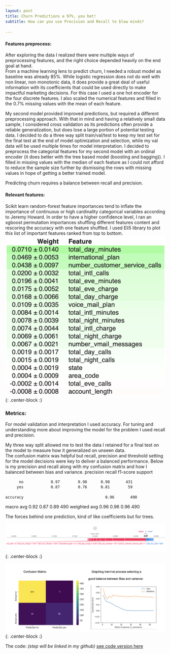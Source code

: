 ```yaml
---
layout: post
title: Churn Predictions a 97%, you bet!
subtitle: How can you use Precision and Recall to blow minds?

---
```

#### Features preprocess:
After exploring the data I realized there were multiple ways of preprocessing features, and the right choice depended heavily on the end goal at hand.  
From a machine learning lens to predict churn,  I needed a robust model as baseline was already 85%. While logistic regression does not do well with non linear,
non monotonic data, it does provide a great deal of useful information with its coefficients that could be used directly to make impactful marketing decisions. 
For this case I used a one hot encoder for the four discrete features. I also scaled the numerical features and filled in the 0.7% missing values with the mean 
of each feature.  

My second model provided improved predictions, but required a different preprocessing approach. With that in mind and having a relatively small data sample, 
I considered cross validation as its predictions often provide a reliable generalization, but does lose a large portion of potential testing data. 
I decided to do a three way split train/val/test to keep my test set for the final test at the end of model optimization and selection, 
while my val data will be used multiple times for model interpretation.
I decided to preprocess the categorial features for my second model with an ordinal encoder (it does better with the tree based 
model (boosting and bagging)). I filled in missing values with the median of each feature as I could not afford to reduce the sample size further by dismissing 
the rows with missing values in hope of getting a better trained model. 

Predicting churn requires a balance between recall and precision.

#### Relevant features:
Scikit learn random-forest feature importances tend to inflate the importance 
of continuous or high cardinality categorical variables according to Jeremy Howard. In order to have a higher confidence level, 
I ran an xgboost permutation importances shuffling different features content and rescoring the accuracy with one feature shuffled. 
I used Eli5 library to plot this list of important features ranked from top to bottom.
![Crepe](/img/feat.png){: .center-block :}

### Metrics: 
For model validation and interpretation I used accuracy. For tuning and understanding more about improving the model for the problem 
I used recall and precision. 

My three way split allowed me to test the data I retained for a final test on the model to measure how it generalized on unseen data.  
The confusion matrix was helpful but recall, precision and threshold setting for the model decisions were key to deliver a balanced performance. 
Below is my precision and recall along with my confusion matrix and how I balanced between bias and variance. 
                   precision    recall  f1-score   support

          no            0.97        0.98      0.98       431
         yes            0.87        0.76      0.81        59

    accuracy                                    0.96       490
   macro avg      0.92        0.87      0.89       490
weighted avg     0.96        0.96      0.96       490


The forces behind one prediction, kind of like coefficients but for trees.



![Crepe](/img/force.png){: .center-block :}


![Crepe](/img/matrix.png){: .center-block :}
 


The code:
_(step will be linked in my github)_
[see code version here](https://colab.research.google.com/drive/1cscbYwAdvpYI8ShfdP8qDvYZrm3EJ_vl?usp=sharing)










